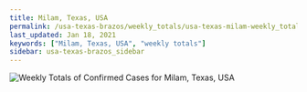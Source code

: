 ```yaml
---
title: Milam, Texas, USA
permalink: /usa-texas-brazos/weekly_totals/usa-texas-milam-weekly_totals.html
last_updated: Jan 18, 2021
keywords: ["Milam, Texas, USA", "weekly totals"]
sidebar: usa-texas-brazos_sidebar
---
```


![Weekly Totals of Confirmed Cases for Milam, Texas, USA](/covid_tracker/images/graphs/usa-texas-milam-weekly_totals_graph.png)
